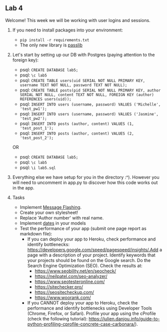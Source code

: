## Lab 4

Welcome! This week we will be working with user logins and sessions.

1. If you need to install packages into your environment:
    + `pip install -r requirements.txt`
    + The only new library is [passlib](https://passlib.readthedocs.io/en/stable/)

2. Let's start by setting up our DB with Postgres (paying attention to the foreign key):
    + psql: `CREATE DATABASE lab5;`
    + psql: `\c lab5`
    + psql: `CREATE TABLE users(uid SERIAL NOT NULL PRIMARY KEY, username TEXT NOT NULL, password TEXT NOT NULL);`
    + psql: `CREATE TABLE posts(pid SERIAL NOT NULL PRIMARY KEY, author SERIAL NOT NULL, content TEXT NOT NULL, FOREIGN KEY (author) REFERENCES users(uid));`
    + psql: `INSERT INTO users (username, password) VALUES ('Michelle', 'test_pw1');`
    + psql: `INSERT INTO users (username, password) VALUES ('Jasmine', 'test_pw2');`
    + psql: `INSERT INTO posts (author, content) VALUES (1, 'test_post_1');`
    + psql: `INSERT INTO posts (author, content) VALUES (2, 'test_post_2');`
    
    OR
    
    + psql: `CREATE DATABASE lab5;`
    + psql: `\c lab5`
    + psql: `\i lab5.sql`
   
3. Everything else we have setup for you in the directory :^). However you will need to uncomment in app.py to discover how this code works out in the app.

4. Tasks
    + Implement [Message Flashing](https://flask.palletsprojects.com/en/1.1.x/patterns/flashing/).
    + Create your own stylesheet!
    + Replace 'Author number' with real name.
    + Implement [dates](https://docs.sqlalchemy.org/en/13/core/type_basics.html) in your models
    + Test the performance of your app (submit one page report as markdown file):
        + If you can deploy your app to Heroku, check performance and identify bottlenecks: https://developers.google.com/speed/pagespeed/insights/.Add a page with a description of your project. Identify keywords that your projects should be found on the Google search. Do the Search Engine Optimization (SEO). Check the results at:
            - https://www.seobility.net/en/seocheck/
            - https://neilpatel.com/seo-analyzer/
            - https://www.seotesteronline.com/
            - https://sitechecker.pro/
            - https://seositecheckup.com/
            - https://www.woorank.com/
        + If you CANNOT deploy your app to Heroku, check the performance and identify bottlenecks using Developer Tools (Chrome, Firefox, or Safari). Profile your app using the cProfile (check the following tutorial): https://julien.danjou.info/guide-to-python-profiling-cprofile-concrete-case-carbonara/).